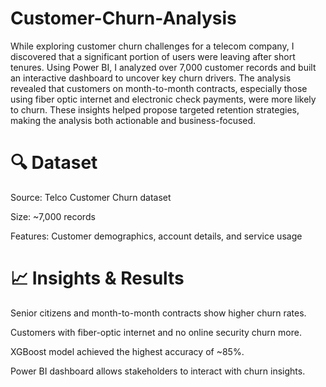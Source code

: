 # Customer-Churn-Analysis

While exploring customer churn challenges for a telecom company, I discovered that a significant portion of users were leaving after short tenures. Using Power BI, I analyzed over 7,000 customer records and built an interactive dashboard to uncover key churn drivers. The analysis revealed that customers on month-to-month contracts, especially those using fiber optic internet and electronic check payments, were more likely to churn. These insights helped propose targeted retention strategies, making the analysis both actionable and business-focused.

# 🔍 Dataset
Source: Telco Customer Churn dataset

Size: ~7,000 records

Features: Customer demographics, account details, and service usage



# 📈 Insights & Results
Senior citizens and month-to-month contracts show higher churn rates.

Customers with fiber-optic internet and no online security churn more.

XGBoost model achieved the highest accuracy of ~85%.

Power BI dashboard allows stakeholders to interact with churn insights.

